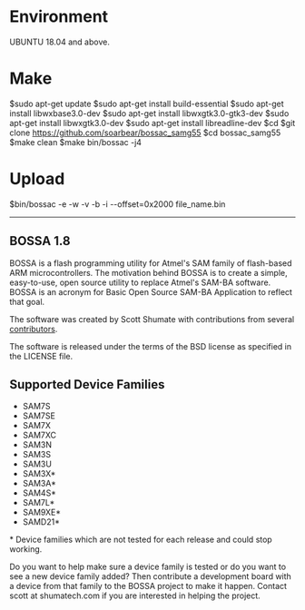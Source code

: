 # Environment

UBUNTU 18.04 and above.

# Make
$sudo apt-get update
$sudo apt-get install build-essential
$sudo apt-get install libwxbase3.0-dev
$sudo apt-get install libwxgtk3.0-gtk3-dev
$sudo apt-get install libwxgtk3.0-dev
$sudo apt-get install libreadline-dev
$cd <folder to save bossac_samg55>
$git clone https://github.com/soarbear/bossac_samg55
$cd bossac_samg55
$make clean
$make bin/bossac -j4

# Upload
$bin/bossac -e -w -v -b -i --offset=0x2000 file_name.bin

---

BOSSA 1.8
---------

BOSSA is a flash programming utility for Atmel's SAM family of flash-based ARM microcontrollers.
The motivation behind BOSSA is to create a simple, easy-to-use, open source utility to replace Atmel's SAM-BA software.
BOSSA is an acronym for Basic Open Source SAM-BA Application to reflect that goal.

The software was created by Scott Shumate with contributions from several
[contributors](https://github.com/shumatech/BOSSA/graphs/contributors).

The software is released under the terms of the BSD license as specified in the LICENSE file.

Supported Device Families
-------------------------
 * SAM7S
 * SAM7SE
 * SAM7X
 * SAM7XC
 * SAM3N
 * SAM3S
 * SAM3U
 * SAM3X\*
 * SAM3A\*
 * SAM4S\*
 * SAM7L\*
 * SAM9XE\*
 * SAMD21\*

\* Device families which are not tested for each release and could stop working.

Do you want to help make sure a device family is tested or do you want to see a new device family added?  Then contribute a development board with a device from that family to the BOSSA project to make it happen.  Contact scott at shumatech.com if you are interested in helping the project.

